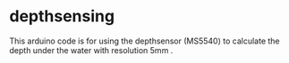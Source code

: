 # depthsensing
This arduino code is for using the depthsensor (MS5540) to calculate the depth under the water with resolution 5mm .
